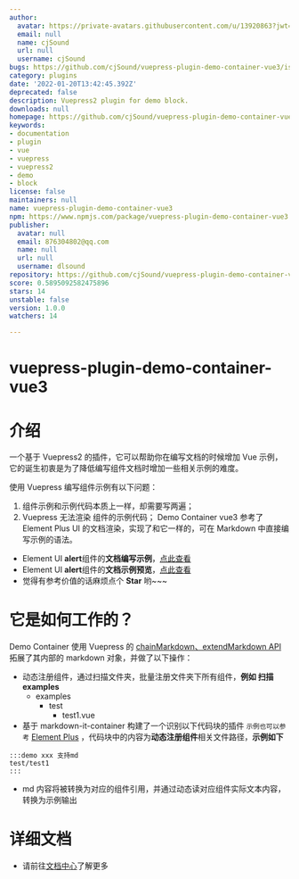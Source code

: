 ```yaml
---
author:
  avatar: https://private-avatars.githubusercontent.com/u/13920863?jwt=eyJhbGciOiJIUzI1NiIsInR5cCI6IkpXVCJ9.eyJpc3MiOiJnaXRodWIuY29tIiwiYXVkIjoicmF3LmdpdGh1YnVzZXJjb250ZW50LmNvbSIsImtleSI6ImtleTEiLCJleHAiOjE3MzQ2NTUxNDAsIm5iZiI6MTczNDY1Mzk0MCwicGF0aCI6Ii91LzEzOTIwODYzIn0.XjaXE8kGy3zOuM1tH_CH9c8SYqcCXh-qYmIKnFMtagY&v=4
  email: null
  name: cjSound
  url: null
  username: cjSound
bugs: https://github.com/cjSound/vuepress-plugin-demo-container-vue3/issues
category: plugins
date: '2022-01-20T13:42:45.392Z'
deprecated: false
description: Vuepress2 plugin for demo block.
downloads: null
homepage: https://github.com/cjSound/vuepress-plugin-demo-container-vue3#readme
keywords:
- documentation
- plugin
- vue
- vuepress
- vuepress2
- demo
- block
license: false
maintainers: null
name: vuepress-plugin-demo-container-vue3
npm: https://www.npmjs.com/package/vuepress-plugin-demo-container-vue3
publisher:
  avatar: null
  email: 876304802@qq.com
  name: null
  url: null
  username: dlsound
repository: https://github.com/cjSound/vuepress-plugin-demo-container-vue3
score: 0.5895092582475896
stars: 14
unstable: false
version: 1.0.0
watchers: 14

---
```


# vuepress-plugin-demo-container-vue3

# 介绍

一个基于 Vuepress2 的插件，它可以帮助你在编写文档的时候增加 Vue 示例，它的诞生初衷是为了降低编写组件文档时增加一些相关示例的难度。

使用 Vuepress 编写组件示例有以下问题：

1. 组件示例和示例代码本质上一样，却需要写两遍；
2. Vuepress 无法渲染 组件的示例代码；
   Demo Container vue3 参考了 Element Plus UI 的文档渲染，实现了和它一样的，可在 Markdown 中直接编写示例的语法。

- Element UI **alert**组件的**文档编写示例**，[点此查看](https://github.com/element-plus/element-plus/blob/dev/docs/en-US/component/alert.md)
- Element UI **alert**组件的**文档示例预览**，[点此查看](https://element-plus.gitee.io/zh-CN/component/alert.html)
- 觉得有参考价值的话麻烦点个 **Star** 哟~~~

# 它是如何工作的？

Demo Container 使用 Vuepress 的 [chainMarkdown、extendMarkdown API](https://vuepress.vuejs.org/zh/plugin/option-api.html#extendmarkdown) 拓展了其内部的 markdown 对象，并做了以下操作：

- 动态注册组件，通过扫描文件夹，批量注册文件夹下所有组件，**例如 扫描 examples**
  - examples
    - test
      - test1.vue
- 基于 markdown-it-container 构建了一个识别以下代码块的插件 `示例也可以参考` [Element Plus](https://github.com/element-plus/element-plus/blob/dev/docs/en-US/component/alert.md) ，代码块中的内容为**动态注册组件**相关文件路径，**示例如下**

```
:::demo xxx 支持md
test/test1
:::
```

- md 内容将被转换为对应的组件引用，并通过动态读对应组件实际文本内容，转换为示例输出

# 详细文档

- 请前往[文档中心](https://www.cjsound.cn/vuepress2-plugin/)了解更多
